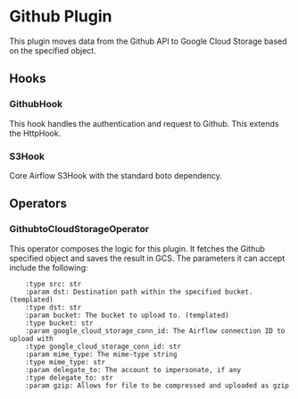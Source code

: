 # Github Plugin
This plugin moves data from the Github API to Google Cloud Storage based on the specified object.

## Hooks
### GithubHook
This hook handles the authentication and request to Github. This extends the HttpHook.

### S3Hook
Core Airflow S3Hook with the standard boto dependency.

## Operators
### GithubtoCloudStorageOperator
This operator composes the logic for this plugin. It fetches the Github specified object and saves the result in GCS. The parameters it can accept include the following:
```:param src: Path to the local file. (templated)
    :type src: str
    :param dst: Destination path within the specified bucket. (templated)
    :type dst: str
    :param bucket: The bucket to upload to. (templated)
    :type bucket: str
    :param google_cloud_storage_conn_id: The Airflow connection ID to upload with
    :type google_cloud_storage_conn_id: str
    :param mime_type: The mime-type string
    :type mime_type: str
    :param delegate_to: The account to impersonate, if any
    :type delegate_to: str
    :param gzip: Allows for file to be compressed and uploaded as gzip
```

